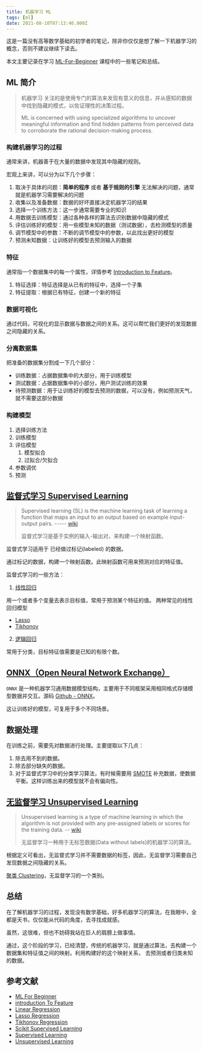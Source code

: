 ```yaml
---
title: 机器学习 ML
tags: [ml]
date: 2021-08-10T07:13:46.000Z
---
```


这是一篇没有高等数学基础的初学者的笔记，除非你仅仅是想了解一下机器学习的概念，否则不建议继续下读去。

本文主要记录在学习 [ML-For-Beginner] 课程中的一些笔记和总结。

<!-- more -->

## ML 简介

> 机器学习 关注的是使用专门的算法来发现有意义的信息，并从感知的数据中找到隐藏的模式，以佐证理性的决策过程。
>
> ML is concerned with using specialized algorithms to uncover meaningful information and find hidden patterns from perceived data to corroborate the rational decision-making process.

### 构建机器学习的过程

通常来讲，机器善于在大量的数据中发现其中隐藏的规则。

宏观上来讲，可以分为以下几个步骤：

1. 取决于具体的问题：**简单的程序** 或者 **基于规则的引擎** 无法解决的问题，通常就是机器学习需要解决的问题
2. 收集以及准备数据：数据的好坏直接决定机器学习的结果
3. 选择一个训练方法：这一步通常需要专业的知识
4. 用数据去训练模型：通过各种各样的算法去识别数据中隐藏的模式
5. 评估训练好的模型：用一些模型未知的数据（测试数据），去检测模型的质量
6. 调节模型中的参数：不断的调节模型中的参数，以此找出更好的模型
7. 预测未知数据：让训练好的模型去预测输入的数据

### 特征

通常指一个数据集中的每一个属性，详情参考 [Introduction to Feature][introduction-to-feature]。

1. 特征选择：特征选择是从已有的特征中，选择一个子集
2. 特征提取：根据已有特征，创建一个新的特征

### 数据可视化

通过代码，可视化的显示数据与数据之间的关系。这可以帮忙我们更好的发现数据之间隐藏的关系。

### 分离数据集

把准备的数据集分割成一下几个部分：

- 训练数据：占据数据集中的大部分，用于训练模型
- 测试数据：占据数据集中的小部分，用户测试训练的效果
- 待预测数据：用于让训练好的模型去预测的数据，可以没有，例如预测天气，就不需要这部分数据

### 构建模型

1. 选择训练方法
2. 训练模型
3. 评估模型
   1. 模型拟合
   2. 过拟合/欠拟合
4. 参数调优
5. 预测

## [监督式学习 Supervised Learning][supervised-learning]

> Supervised learning (SL) is the machine learning task of learning a function that maps an input to an output based on example input-output pairs. ----- [wiki][supervised-learning]
>
> 监督式学习是基于实例的输入-输出对，来构建一个映射函数。

监督式学习适用于 已经做过标记(labeled) 的数据。

通过标记的数据，构建一个映射函数。此映射函数可用来预测对应的特征值。

监督式学习的一些方法：

1. [线性回归][linear-regression]

用一个或者多个变量去表示目标值，常用于预测某个特征的值。 两种常见的线性回归模型

- [Lasso][lasso]
- [Tikhonov][tikhonov]

2. [逻辑回归][logistic-regression]

常用于分类，目标特征值需要是已知的有限个数。

## [ONNX（Open Neural Network Exchange）][onnx]

`ONNX` 是一种机器学习通用数据模型结构，主要用于不同框架采用相同格式存储模型数据并交互。源码 [Github - ONNX](https://github.com/onnx/onnx)。

这让训练好的模型，可复用于多个不同场景。

## 数据处理

在训练之前，需要先对数据进行处理。主要提取以下几点：

1. 除去用不到的数据。
2. 除去部分缺失的数据。
3. 对于监督式学习中的分类学习算法，有时候需要用 [SMOTE][smote] 补充数据，使数据平衡。这样训练出来的模型就不会有偏向性。

## [无监督学习 Unsupervised Learning][unsupervised-learning]

> Unsupervised learning is a type of machine learning in which the algorithm is not provided with any pre-assigned labels or scores for the training data. -- [wiki][unsupervised-learning]
>
> 无监督学习一种用于无标签数据(Data without labels)的机器学习的算法。

根据定义可看出，无监督式学习并不需要数据的标签，因此，无监督学习需要自己发现数据之间隐藏的关系。

[聚类 Clustering][cluster-analysis]，无监督学习的一个类别。

## 总结

在了解机器学习的过程，发现没有数学基础，好多机器学习的算法，在我眼中，全都是天书，仅仅能从代码的角度，去寻找成就感。

虽然，这很难，但也不妨碍我站在巨人的肩膀上做事情。

通过，这个阶段的学习，已经清楚，传统的机器学习，就是通过算法，去构建一个数据集和特征值之间的映射。利用构建好的这个映射关系，
去预测或者归类未知的数据。

## 参考文献

- [ML For Beginner][ml-for-beginner]
- [introduction To Feature][introduction-to-feature]
- [Linear Regression][linear-regression]
- [Lasso Regression][lasso]
- [Tikhonov Regression][tikhonov]
- [Scikit Supervised Learning](https://scikit-learn.org/stable/supervised_learning.html)
- [Supervised Learning][supervised-learning]
- [Unsupervised Learning][unsupervised-learning]

[ml-for-beginner]: https://github.com/microsoft/ML-For-Beginners
[introduction-to-feature]: https://www.datasciencecentral.com/profiles/blogs/an-introduction-to-variable-and-feature-selection
[linear-regression]: https://www.wikiwand.com/en/Linear_regression
[lasso]: https://www.wikiwand.com/en/Lasso_(statistics)
[tikhonov]: https://www.wikiwand.com/en/Tikhonov_regularization
[logistic-regression]: https://www.wikiwand.com/en/Logistic_regression
[onnx]: https://www.wikiwand.com/en/Open_Neural_Network_Exchange
[supervised-learning]: https://wikipedia.org/wiki/Supervised_learning
[smote]: https://imbalanced-learn.org/dev/references/generated/imblearn.over_sampling.SMOTE.html
[unsupervised-learning]: https://www.wikiwand.com/en/Unsupervised_learning
[cluster-analysis]: https://www.wikiwand.com/en/Cluster_analysis
